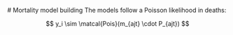 # Mortality model building
The models follow a Poisson likelihood in deaths:

$$ y_i \sim \matcal{Pois}(m_{ajt} \cdot P_{ajt}) $$
